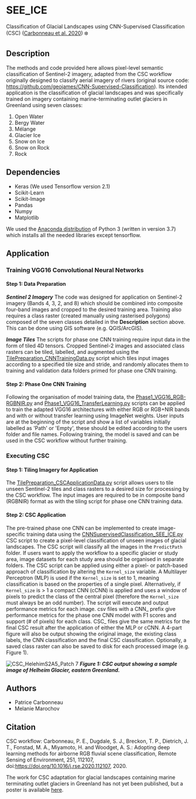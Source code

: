 # SEE_ICE
Classification of Glacial Landscapes using CNN-Supervised Classification (CSC) ([Carbonneau et al. 2020](https://www.sciencedirect.com/science/article/pii/S0034425720304806)) :snowflake:


## Description

The methods and code provided here allows pixel-level semantic classification of Sentinel-2 imagery, adapted from the CSC workflow originally designed to classify aerial imagery of rivers (original source code: https://github.com/geojames/CNN-Supervised-Classification). Its intended application is the classification of glacial landscapes and was specifically trained on imagery containing marine-terminating outlet glaciers in Greenland using seven classes:
1. Open Water
1. Bergy Water
1. Mélange
1. Glacier Ice
1. Snow on Ice
1. Snow on Rock
1. Rock

## Dependencies
* Keras (We used Tensorflow version 2.1)
* Scikit-Learn
* Scikit-Image
* Pandas
* Numpy
* Matplotlib
 
We used the [Anaconda distribution](https://www.anaconda.com/products/individual) of Python 3 (written in version 3.7) which installs all the needed libraries except tensorflow.

## Application
### Training VGG16 Convolutional Neural Networks
#### Step 1: Data Preparation

_**Sentinel 2 Imagery**_ The code was designed for application on  Sentinel-2 imagery (Bands 4, 3, 2, and 8) which should be combined into composite four-band images and cropped to the desired training area. Training also requires a class raster (created manually using rasterised polygons) composed of the seven classes detailed in the **Description** section above. This can be done using GIS software (e.g. QGIS/ArcGIS).

_**Image Tiles**_ The scripts for phase one CNN training require input data in the form of tiled 4D tensors. Cropped Sentinel-2 images and associated class rasters can be tiled, labelled, and augmented using the [TilePreparation_CNNTrainingData.py](https://github.com/PCdurham/SEE_ICE/blob/master/code/TilePreparation_CNNTrainingData.py) script which tiles input images according to a specified tile size and stride, and randomly allocates them to training and validation data folders primed for phase one CNN training.

#### Step 2: Phase One CNN Training

Following the organisation of model training data, the [Phase1_VGG16_RGB-RGBNIR.py](https://github.com/PCdurham/SEE_ICE/blob/master/code/Phase1_VGG16_RGB-RGBNIR.py) and [Phase1_VGG16_TransferLearning.py](https://github.com/PCdurham/SEE_ICE/blob/master/code/Phase1_VGG16_TransferLearning.py) scripts can be applied to train the adapted VGG16 architectures with either RGB or RGB+NIR bands and with or without transfer learning using ImageNet weights. User inputs are at the beginning of the script and show a list of variables initially labelled as 'Path' or 'Empty', these should be edited according to the users folder and file names. Following training, the model is saved and can be used in the CSC workflow without further training.

### Executing CSC
#### Step 1: Tiling Imagery for Application
The [TilePreparation_CSCApplicationData.py](https://github.com/MMarochov/SEE_ICE/blob/master/code/TilePreparation_CSCApplicationData.py) script allows users to tile unseen Sentinel-2 tiles and class rasters to a desired size for processing by the CSC workflow. The input images are required to be in composite band (RGBNIR) format as with the tiling script for phase one CNN training data. 

#### Step 2: CSC Application
The pre-trained phase one CNN can be implemented to create image-specific training data using the [CNNSupervisedClassification_SEE_ICE.py](https://github.com/MMarochov/SEE_ICE/blob/master/code/CNNSupervisedClassification_SEE_ICE.py) CSC script to create a pixel-level classification of unseen images of glacial landscapes. The CSC script will classify all the images in the `PredictPath` folder. If users want to apply the workflow to a specific glacier or study area, image datasets for each study area should be organised in separate folders. The CSC script can be applied using either a pixel- or patch-based approach of classification by altering the `Kernel_size`  variable. A Multilayer Perceptron (MLP) is used if the `Kernel_size` is set to 1, meaning classification is based on the properties of a single pixel. Alternatively, if `Kernel_size` is > 1 a compact CNN (cCNN) is applied and uses a window of pixels to predict the class of the central pixel (therefore the `Kernel_size` must always be an odd number). The script will execute and output performance metrics for each image. csv files with a CNN_ prefix give performance metrics for the phase one CNN model with F1 scores and support (# of pixels) for each class. CSC_ files give the same metrics for the final CSC result after the application of either the MLP or cCNN. A 4-part figure will also be output showing the original image, the existing class labels, the CNN classification and the final CSC classification. Optionally, a saved class raster can also be saved to disk for each processed image (e.g. Figure 1).



![CSC_HelehimS2A5_Patch 7](https://user-images.githubusercontent.com/60142411/94746470-ad173100-0374-11eb-93ec-99b80870c6be.png)
_**Figure 1: CSC output showing a sample image of Helheim Glacier, eastern Greenland.**_ 

## Authors
* Patrice Carbonneau
* Melanie Marochov

## Citation
CSC workflow: 
Carbonneau, P. E., Dugdale, S. J., Breckon, T. P., Dietrich, J. T., Fonstad, M. A., Miyamoto, H. and Woodget, A. S.: Adopting deep learning methods for airborne RGB fluvial scene classification, Remote Sensing of Environment, 251, 112107, doi:https://doi.org/10.1016/j.rse.2020.112107, 2020.

The work for CSC adaptation for glacial landscapes containing marine terminating outlet glaciers in Greenland has not yet been published, but a poster is available [here](https://presentations.copernicus.org/EGU2020/EGU2020-19996_presentation.pdf). 




